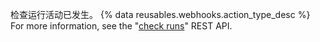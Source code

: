 检查运行活动已发生。 {% data reusables.webhooks.action_type_desc %} For more information, see the "[check runs](/v3/checks/runs/)" REST API.
